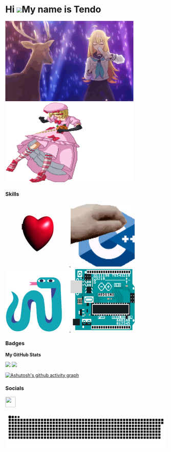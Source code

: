 Hi ![](https://user-images.githubusercontent.com/18350557/176309783-0785949b-9127-417c-8b55-ab5a4333674e.gif)My name is Tendo
=============================================================================================================================

<p align="left">
  <a href="https://youtu.be/nwuW98yLsgY?si=jsvrDqhW-VJULVqF" target="_blank" rel="noreferrer">
  <img src="/gif/noko-kanoko-anime.gif" width="400" height="250"/>
  </a>
  <a href="https://youtu.be/iYWzMvlj2RQ?si=6QAG8LUj6O6h5JoU&t=29" target="_blank" rel="norereffer">
  <img src="/gif/lambdadelta-umineko.gif" width="400" height="250"/>
  </a>
</p>

### Skills


<p align="left">
  
<a href="https://docs.microsoft.com/en-us/cpp/?view=msvc-170" target="_blank" rel="noreferrer">
  <img src="/gif/c-c-my-beloved.gif" width="200" height="200" alt="C" />
</a>

<a href="https://docs.microsoft.com/en-us/cpp/?view=msvc-170" target="_blank" rel="noreferrer">
  <img src="/gif/cpp-cplusplus.gif" width="200" height="200" alt="C++" />
</a>

<a href="https://www.python.org/" target="_blank" rel="noreferrer">
  <img src="/gif/fm4-radiofm4.gif" width="200" height="200" alt="Python" />
</a>

<a href="https://store.arduino.cc/?gclid=Cj0KCQjw2eilBhCCARIsAG0Pf8uueBifykWcsSS4LPESeGQfxGVKJYnzV7bz471XfknQJy_1VINVWM8aAkLtEALw_wcB" target="_blank" rel="noreferrer">
  <img src="/gif/arduino.gif" width="200" height="200" alt="Arduino" />
</a>

</p>





### Badges

<b>My GitHub Stats</b>
<p align= "left"> 
<img src="https://github-readme-stats.vercel.app/api?username=Tendo1904&show_icons=true&theme=tokyonight" height="180"/> 
<img src="https://github-readme-stats.vercel.app/api/top-langs/?username=Tendo1904&layout=compact&theme=tokyonight&langs_count=10" height="180"/>
</p>

[![Ashutosh's github activity graph](https://github-readme-activity-graph.vercel.app/graph?username=Tendo1904&theme=tokyo-night)](https://github.com/ashutosh00710/github-readme-activity-graph)

### Socials

<p align="left"> <a href="https://www.github.com/Tendo1904" target="_blank" rel="noreferrer"> <picture> <source media="(prefers-color-scheme: dark)" srcset="https://raw.githubusercontent.com/danielcranney/readme-generator/main/public/icons/socials/github-dark.svg" /> <source media="(prefers-color-scheme: light)" srcset="https://raw.githubusercontent.com/danielcranney/readme-generator/main/public/icons/socials/github.svg" /> <img src="https://raw.githubusercontent.com/danielcranney/readme-generator/main/public/icons/socials/github.svg" width="32" height="32" /> </picture> </a></p>

<img src="https://raw.githubusercontent.com/Tendo1904/Tendo1904/output/snake.svg" alt="Snake animation" />